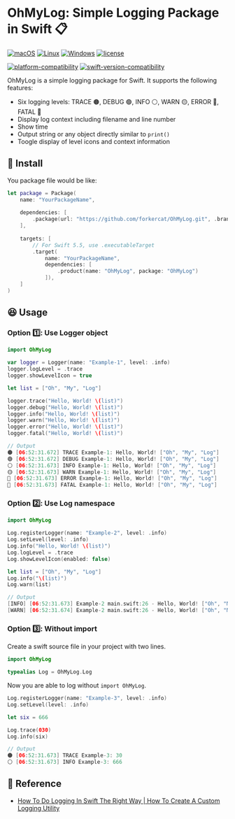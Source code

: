 # OhMyLog: Simple Logging Package in Swift 📋

[![macOS](https://github.com/forkercat/OhMyLog/actions/workflows/ci-macos.yml/badge.svg)](https://github.com/forkercat/OhMyLog/actions/workflows/ci-macos.yml)
[![Linux](https://github.com/forkercat/OhMyLog/actions/workflows/ci-linux.yml/badge.svg)](https://github.com/forkercat/OhMyLog/actions/workflows/ci-linux.yml)
[![Windows](https://github.com/forkercat/OhMyLog/actions/workflows/ci-windows.yml/badge.svg)](https://github.com/forkercat/OhMyLog/actions/workflows/ci-windows.yml)
[![license](https://img.shields.io/badge/license-MIT-brightgreen.svg)](LICENSE)

[![platform-compatibility](https://img.shields.io/endpoint?url=https%3A%2F%2Fswiftpackageindex.com%2Fapi%2Fpackages%2Fforkercat%2FOhMyLog%2Fbadge%3Ftype%3Dplatforms)](https://swiftpackageindex.com/forkercat/OhMyLog)
[![swift-version-compatibility](https://img.shields.io/endpoint?url=https%3A%2F%2Fswiftpackageindex.com%2Fapi%2Fpackages%2Fforkercat%2FOhMyLog%2Fbadge%3Ftype%3Dswift-versions)](https://swiftpackageindex.com/forkercat/OhMyLog)

OhMyLog is a simple logging package for Swift. It supports the following features:

- Six logging levels: TRACE 🟤, DEBUG 🟢, INFO ⚪️, WARN 🟡, ERROR 🔴, FATAL 🚨
- Display log context including filename and line number
- Show time
- Output string or any object directly similar to `print()`
- Toogle display of level icons and context information

## 🔧 Install

You package file would be like:

```swift
let package = Package(
    name: "YourPackageName",
    
    dependencies: [
        .package(url: "https://github.com/forkercat/OhMyLog.git", .branch("main")),
    ],
    
    targets: [
        // For Swift 5.5, use .executableTarget
        .target(
            name: "YourPackageName",
            dependencies: [
                .product(name: "OhMyLog", package: "OhMyLog")
            ]),
    ]
)
```

## 😆 Usage

### Option 1️⃣: Use Logger object

```swift
import OhMyLog

var logger = Logger(name: "Example-1", level: .info)
logger.logLevel = .trace
logger.showLevelIcon = true

let list = ["Oh", "My", "Log"]

logger.trace("Hello, World! \(list)")
logger.debug("Hello, World! \(list)")
logger.info("Hello, World! \(list)")
logger.warn("Hello, World! \(list)")
logger.error("Hello, World! \(list)")
logger.fatal("Hello, World! \(list)")

// Output
🟤 [06:52:31.672] TRACE Example-1: Hello, World! ["Oh", "My", "Log"]
🟢 [06:52:31.672] DEBUG Example-1: Hello, World! ["Oh", "My", "Log"]
⚪️ [06:52:31.673] INFO Example-1: Hello, World! ["Oh", "My", "Log"]
🟡 [06:52:31.673] WARN Example-1: Hello, World! ["Oh", "My", "Log"]
🔴 [06:52:31.673] ERROR Example-1: Hello, World! ["Oh", "My", "Log"]
🚨 [06:52:31.673] FATAL Example-1: Hello, World! ["Oh", "My", "Log"]
```

### Option 2️⃣: Use Log namespace

```swift
import OhMyLog

Log.registerLogger(name: "Example-2", level: .info)
Log.setLevel(level: .info)
Log.info("Hello, World! \(list)")
Log.logLevel = .trace
Log.showLevelIcon(enabled: false)

let list = ["Oh", "My", "Log"]
Log.info("\(list)")
Log.warn(list)

// Output
[INFO] [06:52:31.673] Example-2 main.swift:26 - Hello, World! ["Oh", "My", "Log"]
[WARN] [06:52:31.674] Example-2 main.swift:26 - Hello, World! ["Oh", "My", "Log"]
```

### Option 3️⃣: Without import

Create a swift source file in your project with two lines.

```swift
import OhMyLog

typealias Log = OhMyLog.Log
```

Now you are able to log without `import OhMyLog`.

```swift
Log.registerLogger(name: "Example-3", level: .info)
Log.setLevel(level: .info)

let six = 666

Log.trace(030)
Log.info(six)

// Output
🟤 [06:52:31.673] TRACE Example-3: 30
⚪️ [06:52:31.673] INFO Example-3: 666
```

## 🙏 Reference

- [How To Do Logging In Swift The Right Way | How To Create A Custom Logging Utility](https://www.youtube.com/watch?v=Ao6jkaV_9Kc&ab_channel=AryamanSharda)
